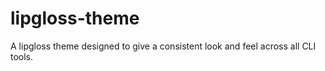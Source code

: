 # lipgloss-theme

A lipgloss theme designed to give a consistent look and feel across all CLI tools.
